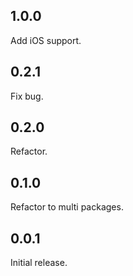 ## 1.0.0

Add iOS support.

## 0.2.1

Fix bug.

## 0.2.0

Refactor.

## 0.1.0

Refactor to multi packages.

## 0.0.1

Initial release.
